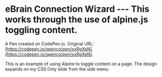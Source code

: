 # eBrain  Connection Wizard     --- This works through the use of alpine.js toggling content.

A Pen created on CodePen.io. Original URL: [https://codepen.io/openco/pen/xxRgXeN](https://codepen.io/openco/pen/xxRgXeN).

This is an example of using Alpine to toggle content on a page. The design expands on my  CSS Only  slide from the side menu. 
